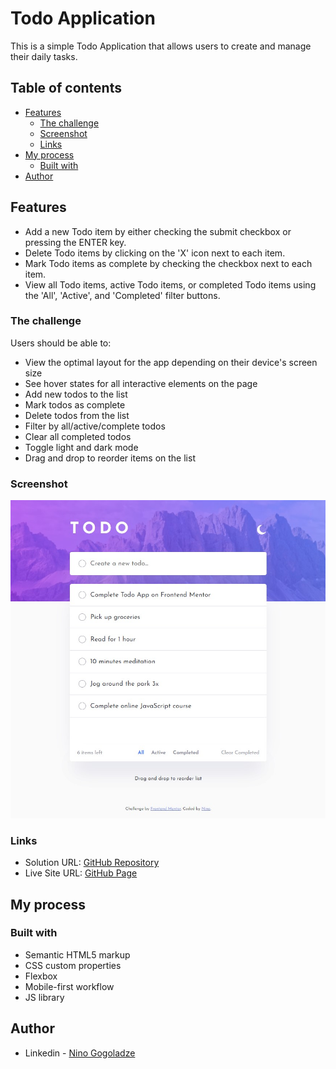 # Todo Application

This is a simple Todo Application that allows users to create and manage their daily tasks. 

## Table of contents

- [Features](#features)
  - [The challenge](#the-challenge)
  - [Screenshot](#screenshot)
  - [Links](#links)
- [My process](#my-process)
  - [Built with](#built-with)
- [Author](#author)


## Features

- Add a new Todo item by either checking the submit checkbox or pressing the ENTER key.
- Delete Todo items by clicking on the 'X' icon next to each item.
- Mark Todo items as complete by checking the checkbox next to each item.
- View all Todo items, active Todo items, or completed Todo items using the 'All', 'Active', and 'Completed' filter buttons.

### The challenge

Users should be able to:

- View the optimal layout for the app depending on their device's screen size
- See hover states for all interactive elements on the page
- Add new todos to the list
- Mark todos as complete
- Delete todos from the list
- Filter by all/active/complete todos
- Clear all completed todos
- Toggle light and dark mode
- Drag and drop to reorder items on the list

### Screenshot

![](./screenshot.jpg)


### Links

- Solution URL: [GitHub Repository](https://github.com/ninogogol/todo-app-main)
- Live Site URL: [GitHub Page](https://ninogogol.github.io/todo-app-main/)

## My process

### Built with

- Semantic HTML5 markup
- CSS custom properties
- Flexbox
- Mobile-first workflow
- JS library


## Author

- Linkedin - [Nino Gogoladze](https://www.linkedin.com/in/nino-gogoladze-80a075227/)